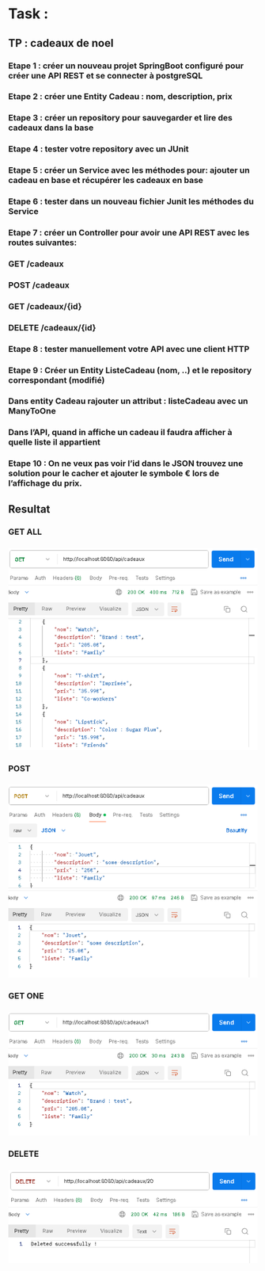 # Task :
## TP : cadeaux de noel
### Etape 1 : créer un nouveau projet SpringBoot configuré pour créer une API REST et se connecter à postgreSQL
### Etape 2 : créer une Entity Cadeau : nom, description, prix
### Etape 3 : créer un repository pour sauvegarder et lire des cadeaux dans la base
### Etape 4 : tester votre repository avec un JUnit
### Etape 5 : créer un Service avec les méthodes pour: ajouter un cadeau en base et récupérer les cadeaux en base
### Etape 6 : tester dans un nouveau fichier Junit les méthodes du Service
### Etape 7 : créer un Controller pour avoir une API REST avec les routes suivantes:
###         GET /cadeaux
###         POST /cadeaux
###         GET /cadeaux/{id}
###         DELETE /cadeaux/{id}
### Etape 8 : tester manuellement votre API avec une client HTTP
### Etape 9 : Créer un Entity ListeCadeau (nom, ..) et le repository correspondant (modifié)
###             Dans entity Cadeau rajouter un attribut : listeCadeau avec un ManyToOne
###             Dans l’API, quand in affiche un cadeau il faudra afficher à quelle liste il appartient
### Etape 10 : On ne veux pas voir l’id dans le JSON trouvez une solution pour le cacher et ajouter le symbole € lors de l’affichage du prix.
###
## Resultat
###
### GET ALL
### ![img_5.png](img_5.png)

### POST
### ![img_2.png](img_2.png)

### GET ONE
### ![img_3.png](img_3.png)

### DELETE
### ![img_4.png](img_4.png)